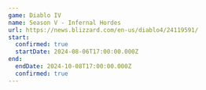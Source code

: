 ```yaml
---
game: Diablo IV
name: Season V - Infernal Hordes
url: https://news.blizzard.com/en-us/diablo4/24119591/
start:
  confirmed: true
  startDate: 2024-08-06T17:00:00.000Z
end:
  endDate: 2024-10-08T17:00:00.000Z
  confirmed: true
---
```

